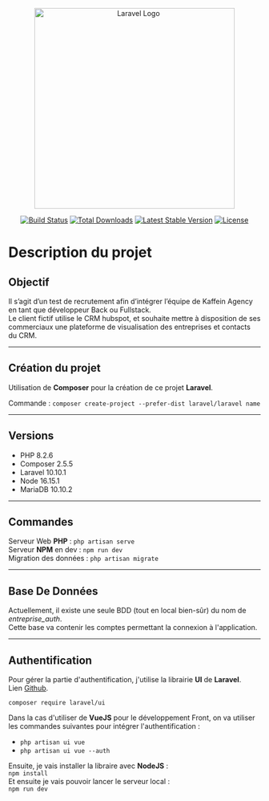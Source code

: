 <p align="center"><a href="https://laravel.com" target="_blank"><img src="https://raw.githubusercontent.com/laravel/art/master/logo-lockup/5%20SVG/2%20CMYK/1%20Full%20Color/laravel-logolockup-cmyk-red.svg" width="400" alt="Laravel Logo"></a></p>

<p align="center">
<a href="https://github.com/laravel/framework/actions"><img src="https://github.com/laravel/framework/workflows/tests/badge.svg" alt="Build Status"></a>
<a href="https://packagist.org/packages/laravel/framework"><img src="https://img.shields.io/packagist/dt/laravel/framework" alt="Total Downloads"></a>
<a href="https://packagist.org/packages/laravel/framework"><img src="https://img.shields.io/packagist/v/laravel/framework" alt="Latest Stable Version"></a>
<a href="https://packagist.org/packages/laravel/framework"><img src="https://img.shields.io/packagist/l/laravel/framework" alt="License"></a>
</p>

# Description du projet

## Objectif

Il sʼagit dʼun test de recrutement afin dʼintégrer lʼéquipe de Kaffein Agency en tant que
développeur Back ou Fullstack.  
Le client fictif utilise le CRM hubspot, et souhaite mettre à disposition de ses commerciaux une
plateforme de visualisation des entreprises et contacts du CRM. 

-----------------

## Création du projet

Utilisation de __Composer__ pour la création de ce projet __Laravel__.

Commande : 
`composer create-project --prefer-dist laravel/laravel name`

-----------------

## Versions

* PHP 8.2.6
* Composer 2.5.5
* Laravel 10.10.1
* Node 16.15.1
* MariaDB 10.10.2

-----------------

## Commandes

Serveur Web __PHP__ : `php artisan serve`  
Serveur __NPM__ en dev : `npm run dev`  
Migration des données : `php artisan migrate`

-----------------

## Base De Données

Actuellement, il existe une seule BDD (tout en local bien-sûr) du nom de *entreprise_auth*.  
Cette base va contenir les comptes permettant la connexion à l'application.

-----------------

## Authentification

Pour gérer la partie d'authentification, j'utilise la librairie __UI__ de __Laravel__.  
Lien [Github](https://github.com/laravel/ui).  

`composer require laravel/ui`

Dans la cas d'utiliser de __VueJS__ pour le développement Front, on va utiliser les commandes suivantes pour intégrer l'authentification :
* `php artisan ui vue`  
* `php artisan ui vue --auth`  

Ensuite, je vais installer la libraire avec __NodeJS__ :  
`npm install`  
Et ensuite je vais pouvoir lancer le serveur local :  
`npm run dev`
